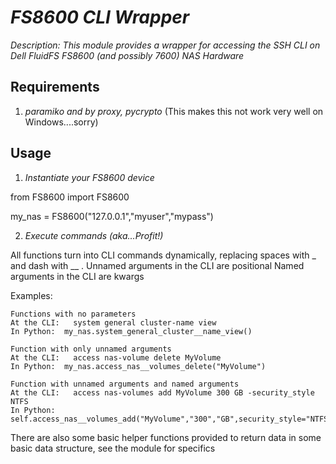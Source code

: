 # _FS8600 CLI Wrapper_

_Description: This module provides a wrapper for accessing the SSH CLI on Dell FluidFS FS8600 (and possibly 7600) NAS Hardware_

## Requirements

1. _paramiko and by proxy, pycrypto_ (This makes this not work very well on Windows....sorry)

## Usage

1.  _Instantiate your FS8600 device_

from FS8600 import FS8600

my_nas = FS8600("127.0.0.1","myuser","mypass")

2.  _Execute commands (aka...Profit!)_

All functions turn into CLI commands dynamically, replacing spaces with _ and dash with __ .
Unnamed arguments in the CLI are positional 
Named arguments in the CLI are kwargs

Examples:
```
Functions with no parameters
At the CLI:   system general cluster-name view
In Python:  my_nas.system_general_cluster__name_view()

Function with only unnamed arguments
At the CLI:   access nas-volume delete MyVolume
In Python:  my_nas.access_nas__volumes_delete("MyVolume")

Function with unnamed arguments and named arguments
At the CLI:   access nas-volumes add MyVolume 300 GB -security_style NTFS
In Python:  self.access_nas__volumes_add("MyVolume","300","GB",security_style="NTFS")
```
There are also some basic helper functions provided to return data in some basic data structure, see the module for specifics
